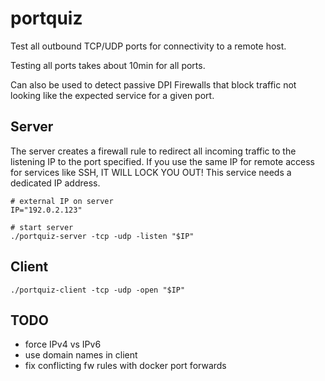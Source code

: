 # portquiz

Test all outbound TCP/UDP ports for connectivity to a remote host.

Testing all ports takes about 10min for all ports.

Can also be used to detect passive DPI Firewalls that block traffic not looking like the expected service for a given port.

## Server

The server creates a firewall rule to redirect all incoming traffic to the listening IP to the port specified. If you use the same IP for remote access for services like SSH, IT WILL LOCK YOU OUT! This service needs a dedicated IP address.

```shell
# external IP on server
IP="192.0.2.123"

# start server
./portquiz-server -tcp -udp -listen "$IP"
```

## Client

```shell
./portquiz-client -tcp -udp -open "$IP"
```

## TODO

* force IPv4 vs IPv6
* use domain names in client
* fix conflicting fw rules with docker port forwards
